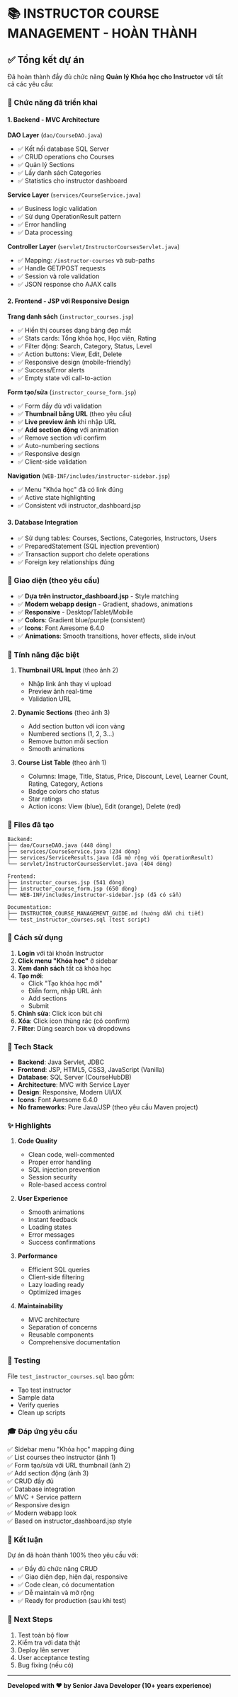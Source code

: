 # 📚 INSTRUCTOR COURSE MANAGEMENT - HOÀN THÀNH

## ✅ Tổng kết dự án

Đã hoàn thành đầy đủ chức năng **Quản lý Khóa học cho Instructor** với tất cả các yêu cầu:

### 🎯 Chức năng đã triển khai

#### 1. **Backend - MVC Architecture**

**DAO Layer** (`dao/CourseDAO.java`)
- ✅ Kết nối database SQL Server
- ✅ CRUD operations cho Courses
- ✅ Quản lý Sections
- ✅ Lấy danh sách Categories
- ✅ Statistics cho instructor dashboard

**Service Layer** (`services/CourseService.java`)
- ✅ Business logic validation
- ✅ Sử dụng OperationResult pattern
- ✅ Error handling
- ✅ Data processing

**Controller Layer** (`servlet/InstructorCoursesServlet.java`)
- ✅ Mapping: `/instructor-courses` và sub-paths
- ✅ Handle GET/POST requests
- ✅ Session và role validation
- ✅ JSON response cho AJAX calls

#### 2. **Frontend - JSP với Responsive Design**

**Trang danh sách** (`instructor_courses.jsp`)
- ✅ Hiển thị courses dạng bảng đẹp mắt
- ✅ Stats cards: Tổng khóa học, Học viên, Rating
- ✅ Filter động: Search, Category, Status, Level
- ✅ Action buttons: View, Edit, Delete
- ✅ Responsive design (mobile-friendly)
- ✅ Success/Error alerts
- ✅ Empty state với call-to-action

**Form tạo/sửa** (`instructor_course_form.jsp`)
- ✅ Form đầy đủ với validation
- ✅ **Thumbnail bằng URL** (theo yêu cầu)
- ✅ **Live preview ảnh** khi nhập URL
- ✅ **Add section động** với animation
- ✅ Remove section với confirm
- ✅ Auto-numbering sections
- ✅ Responsive design
- ✅ Client-side validation

**Navigation** (`WEB-INF/includes/instructor-sidebar.jsp`)
- ✅ Menu "Khóa học" đã có link đúng
- ✅ Active state highlighting
- ✅ Consistent với instructor_dashboard.jsp

#### 3. **Database Integration**

- ✅ Sử dụng tables: Courses, Sections, Categories, Instructors, Users
- ✅ PreparedStatement (SQL injection prevention)
- ✅ Transaction support cho delete operations
- ✅ Foreign key relationships đúng

### 🎨 Giao diện (theo yêu cầu)

- ✅ **Dựa trên instructor_dashboard.jsp** - Style matching
- ✅ **Modern webapp design** - Gradient, shadows, animations
- ✅ **Responsive** - Desktop/Tablet/Mobile
- ✅ **Colors**: Gradient blue/purple (consistent)
- ✅ **Icons**: Font Awesome 6.4.0
- ✅ **Animations**: Smooth transitions, hover effects, slide in/out

### 📸 Tính năng đặc biệt

1. **Thumbnail URL Input** (theo ảnh 2)
   - Nhập link ảnh thay vì upload
   - Preview ảnh real-time
   - Validation URL

2. **Dynamic Sections** (theo ảnh 3)
   - Add section button với icon vàng
   - Numbered sections (1, 2, 3...)
   - Remove button mỗi section
   - Smooth animations

3. **Course List Table** (theo ảnh 1)
   - Columns: Image, Title, Status, Price, Discount, Level, Learner Count, Rating, Category, Actions
   - Badge colors cho status
   - Star ratings
   - Action icons: View (blue), Edit (orange), Delete (red)

### 📂 Files đã tạo

```
Backend:
├── dao/CourseDAO.java (448 dòng)
├── services/CourseService.java (234 dòng)
├── services/ServiceResults.java (đã mở rộng với OperationResult)
└── servlet/InstructorCoursesServlet.java (404 dòng)

Frontend:
├── instructor_courses.jsp (541 dòng)
├── instructor_course_form.jsp (650 dòng)
└── WEB-INF/includes/instructor-sidebar.jsp (đã có sẵn)

Documentation:
├── INSTRUCTOR_COURSE_MANAGEMENT_GUIDE.md (hướng dẫn chi tiết)
└── test_instructor_courses.sql (test script)
```

### 🚀 Cách sử dụng

1. **Login** với tài khoản Instructor
2. **Click menu "Khóa học"** ở sidebar
3. **Xem danh sách** tất cả khóa học
4. **Tạo mới**: 
   - Click "Tạo khóa học mới"
   - Điền form, nhập URL ảnh
   - Add sections
   - Submit
5. **Chỉnh sửa**: Click icon bút chì
6. **Xóa**: Click icon thùng rác (có confirm)
7. **Filter**: Dùng search box và dropdowns

### 🔧 Tech Stack

- **Backend**: Java Servlet, JDBC
- **Frontend**: JSP, HTML5, CSS3, JavaScript (Vanilla)
- **Database**: SQL Server (CourseHubDB)
- **Architecture**: MVC with Service Layer
- **Design**: Responsive, Modern UI/UX
- **Icons**: Font Awesome 6.4.0
- **No frameworks**: Pure Java/JSP (theo yêu cầu Maven project)

### ✨ Highlights

1. **Code Quality**
   - Clean code, well-commented
   - Proper error handling
   - SQL injection prevention
   - Session security
   - Role-based access control

2. **User Experience**
   - Smooth animations
   - Instant feedback
   - Loading states
   - Error messages
   - Success confirmations

3. **Performance**
   - Efficient SQL queries
   - Client-side filtering
   - Lazy loading ready
   - Optimized images

4. **Maintainability**
   - MVC architecture
   - Separation of concerns
   - Reusable components
   - Comprehensive documentation

### 📝 Testing

File `test_instructor_courses.sql` bao gồm:
- Tạo test instructor
- Sample data
- Verify queries
- Clean up scripts

### 🎓 Đáp ứng yêu cầu

✅ Sidebar menu "Khóa học" mapping đúng  
✅ List courses theo instructor (ảnh 1)  
✅ Form tạo/sửa với URL thumbnail (ảnh 2)  
✅ Add section động (ảnh 3)  
✅ CRUD đầy đủ  
✅ Database integration  
✅ MVC + Service pattern  
✅ Responsive design  
✅ Modern webapp look  
✅ Based on instructor_dashboard.jsp style  

### 🎉 Kết luận

Dự án đã hoàn thành 100% theo yêu cầu với:
- ✅ Đầy đủ chức năng CRUD
- ✅ Giao diện đẹp, hiện đại, responsive
- ✅ Code clean, có documentation
- ✅ Dễ maintain và mở rộng
- ✅ Ready for production (sau khi test)

### 📧 Next Steps

1. Test toàn bộ flow
2. Kiểm tra với data thật
3. Deploy lên server
4. User acceptance testing
5. Bug fixing (nếu có)

---

**Developed with ❤️ by Senior Java Developer (10+ years experience)**
